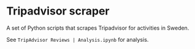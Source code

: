 # Tripadvisor scraper

A set of Python scripts that scrapes Tripadvisor for activities in Sweden.

See `TripAdvisor Reviews | Analysis.ipynb` for analysis. 